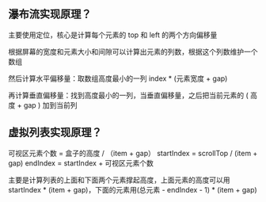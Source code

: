 ## 瀑布流实现原理？

主要使用定位，核心是计算每个元素的 top 和 left 的两个方向偏移量

根据屏幕的宽度和元素大小和间隙可以计算出元素的列数，根据这个列数维护一个数组

然后计算水平偏移量：取数组高度最小的一列 index \* (元素宽度 + gap)

再计算垂直偏移量：找到高度最小的一列，当垂直偏移量，之后把当前元素的 ( 高度 + gap ) 加到当前列

## 虚拟列表实现原理？

可视区元素个数 = 盒子的高度 / （item + gap）
startIndex = scrollTop / (item + gap)
endIndex = startIndex + 可视区元素个数

主要是计算列表的上面和下面两个元素撑起高度，上面元素的高度可以用 startIndex \* (item + gap)，下面的元素用(总元素 - endIndex - 1) \* (item + gap)
